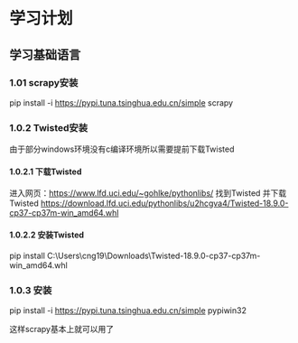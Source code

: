 # 学习计划
## 学习基础语言
### 1.01 scrapy安装

pip install -i https://pypi.tuna.tsinghua.edu.cn/simple scrapy

### 1.0.2 Twisted安装
由于部分windows环境没有c编译环境所以需要提前下载Twisted
#### 1.0.2.1 下载Twisted
进入网页：https://www.lfd.uci.edu/~gohlke/pythonlibs/
找到Twisted  并下载Twisted
https://download.lfd.uci.edu/pythonlibs/u2hcgva4/Twisted-18.9.0-cp37-cp37m-win_amd64.whl

#### 1.0.2.2 安装Twisted
pip install C:\Users\cng19\Downloads\Twisted-18.9.0-cp37-cp37m-win_amd64.whl

### 1.0.3 安装

pip install -i https://pypi.tuna.tsinghua.edu.cn/simple pypiwin32

这样scrapy基本上就可以用了




